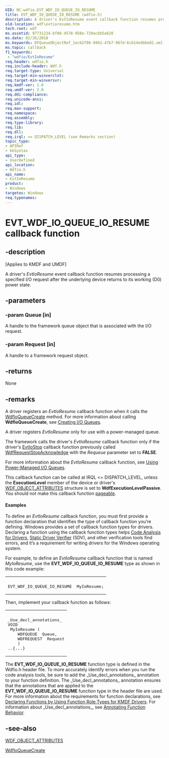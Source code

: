 ```yaml
---
UID: NC:wdfio.EVT_WDF_IO_QUEUE_IO_RESUME
title: EVT_WDF_IO_QUEUE_IO_RESUME (wdfio.h)
description: A driver's EvtIoResume event callback function resumes processing a specified I/O request after the underlying device returns to its working (D0) power state.
old-location: wdf\evtioresume.htm
tech.root: wdf
ms.assetid: 97731224-bf08-4578-958e-729acbb5a628
ms.date: 02/26/2018
ms.keywords: DFQueueObjectRef_1ecb2f86-9461-47b7-967d-6cb14edbbe82.xml, EVT_WDF_IO_QUEUE_IO_RESUME, EVT_WDF_IO_QUEUE_IO_RESUME callback, EvtIoResume, EvtIoResume callback function, kmdf.evtioresume, wdf.evtioresume, wdfio/EvtIoResume
ms.topic: callback
f1_keywords:
 - "wdfio/EvtIoResume"
req.header: wdfio.h
req.include-header: Wdf.h
req.target-type: Universal
req.target-min-winverclnt: 
req.target-min-winversvr: 
req.kmdf-ver: 1.0
req.umdf-ver: 2.0
req.ddi-compliance: 
req.unicode-ansi: 
req.idl: 
req.max-support: 
req.namespace: 
req.assembly: 
req.type-library: 
req.lib: 
req.dll: 
req.irql: <= DISPATCH_LEVEL (see Remarks section)
topic_type:
- APIRef
- kbSyntax
api_type:
- UserDefined
api_location:
- Wdfio.h
api_name:
- EvtIoResume
product:
- Windows
targetos: Windows
req.typenames: 
---
```


# EVT_WDF_IO_QUEUE_IO_RESUME callback function


## -description


<p class="CCE_Message">[Applies to KMDF and UMDF]</p>

A driver's <i>EvtIoResume</i> event callback function resumes processing a specified I/O request after the underlying device returns to its working (D0) power state.


## -parameters




### -param Queue [in]

A handle to the framework queue object that is associated with the I/O request.


### -param Request [in]

A handle to a framework request object.


## -returns



None




## -remarks



A driver registers an <i>EvtIoResume</i> callback function when it calls the <a href="https://docs.microsoft.com/windows-hardware/drivers/ddi/content/wdfio/nf-wdfio-wdfioqueuecreate">WdfIoQueueCreate</a> method. For more information about calling <b>WdfIoQueueCreate</b>, see <a href="https://docs.microsoft.com/windows-hardware/drivers/wdf/creating-i-o-queues">Creating I/O Queues</a>.

A driver registers <i>EvtIoResume</i> only for use with a power-managed queue.

The framework calls the driver's <i>EvtIoResume</i> callback function only if the driver's <a href="https://docs.microsoft.com/windows-hardware/drivers/ddi/content/wdfio/nc-wdfio-evt_wdf_io_queue_io_stop">EvtIoStop</a> callback function previously called <a href="https://docs.microsoft.com/windows-hardware/drivers/ddi/content/wdfrequest/nf-wdfrequest-wdfrequeststopacknowledge">WdfRequestStopAcknowledge</a> with the <i>Requeue</i> parameter set to <b>FALSE</b>.

For more information about the <i>EvtIoResume</i> callback function, see <a href="https://docs.microsoft.com/windows-hardware/drivers/wdf/using-power-managed-i-o-queues">Using Power-Managed I/O Queues</a>.

This callback function can be called at IRQL <= DISPATCH_LEVEL, unless the <b>ExecutionLevel</b> member of the device or driver's <a href="https://docs.microsoft.com/windows-hardware/drivers/ddi/content/wdfobject/ns-wdfobject-_wdf_object_attributes">WDF_OBJECT_ATTRIBUTES</a> structure is set to <b>WdfExecutionLevelPassive</b>. You should not make this callback function <a href="https://docs.microsoft.com/windows-hardware/drivers/wdf/creating-pageable-code-in-a-kmdf-driver">pageable</a>.


#### Examples

To define an <i>EvtIoResume</i> callback function, you must first provide a function declaration that identifies the type of callback function you’re defining. Windows provides a set of callback function types for drivers. Declaring a function using the callback function types helps <a href="https://docs.microsoft.com/windows-hardware/drivers/devtest/code-analysis-for-drivers">Code Analysis for Drivers</a>, <a href="https://docs.microsoft.com/windows-hardware/drivers/devtest/static-driver-verifier">Static Driver Verifier</a> (SDV), and other verification tools find errors, and it’s a requirement for writing drivers for the Windows operating system.

For example, to define an <i>EvtIoResume</i> callback function that is named <i>MyIoResume</i>, use the <b>EVT_WDF_IO_QUEUE_IO_RESUME</b> type as shown in this code example:

<div class="code"><span codelanguage=""><table>
<tr>
<th></th>
</tr>
<tr>
<td>
<pre>EVT_WDF_IO_QUEUE_IO_RESUME  MyIoResume;</pre>
</td>
</tr>
</table></span></div>
Then, implement your callback function as follows:

<div class="code"><span codelanguage=""><table>
<tr>
<th></th>
</tr>
<tr>
<td>
<pre>_Use_decl_annotations_
VOID
 MyIoResume (
    WDFQUEUE  Queue,
    WDFREQUEST  Request
    )
..{...}</pre>
</td>
</tr>
</table></span></div>
The <b>EVT_WDF_IO_QUEUE_IO_RESUME</b> function type is defined in the Wdfio.h header file. To more accurately identify errors when you run the code analysis tools, be sure to add the _Use_decl_annotations_ annotation to your function definition. The _Use_decl_annotations_ annotation ensures that the annotations that are applied to the <b>EVT_WDF_IO_QUEUE_IO_RESUME</b> function type in the header file are used. For more information about the requirements for function declarations, see <a href="https://docs.microsoft.com/windows-hardware/drivers/devtest/declaring-functions-by-using-function-role-types-for-kmdf-drivers">Declaring Functions by Using Function Role Types for KMDF Drivers</a>. For information about _Use_decl_annotations_, see <a href="https://docs.microsoft.com/visualstudio/code-quality/annotating-function-behavior?view=vs-2015">Annotating Function Behavior</a>.




## -see-also




<a href="https://docs.microsoft.com/windows-hardware/drivers/ddi/content/wdfobject/ns-wdfobject-_wdf_object_attributes">WDF_OBJECT_ATTRIBUTES</a>



<a href="https://docs.microsoft.com/windows-hardware/drivers/ddi/content/wdfio/nf-wdfio-wdfioqueuecreate">WdfIoQueueCreate</a>
 

 


